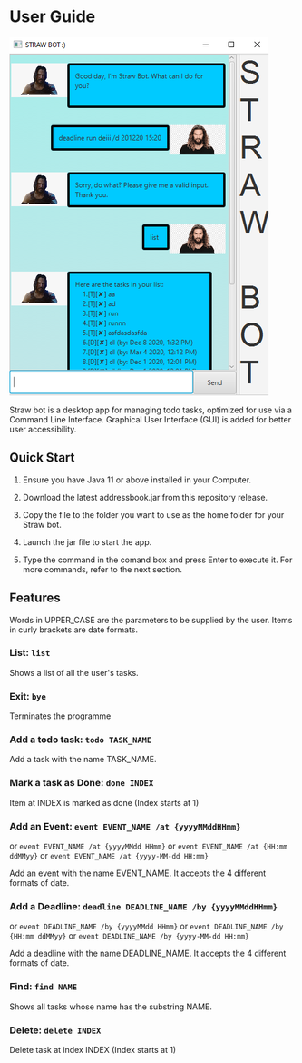 # User Guide

![](Ui.png)

Straw bot is a desktop app for managing todo tasks, optimized for use via a Command Line Interface.
Graphical User Interface (GUI) is added for better user accessibility.

## Quick Start

1. Ensure you have Java 11 or above installed in your Computer.

2. Download the latest addressbook.jar from this repository release.

3. Copy the file to the folder you want to use as the home folder for your Straw bot.

4. Launch the jar file to start the app.

5. Type the command in the comand box and press Enter to execute it. For more commands, refer to the next section.

## Features 
Words in UPPER_CASE are the parameters to be supplied by the user.
Items in curly brackets are date formats.

### List: `list`

Shows a list of all the user's tasks.

### Exit: `bye`

Terminates the programme

### Add a todo task: `todo TASK_NAME`

Add a task with the name TASK_NAME.

### Mark a task as Done: `done INDEX`

Item at INDEX is marked as done (Index starts at 1)

### Add an Event: `event EVENT_NAME /at {yyyyMMddHHmm}`
or `event EVENT_NAME /at {yyyyMMdd HHmm}`
or `event EVENT_NAME /at {HH:mm ddMMyy}`
or `event EVENT_NAME /at {yyyy-MM-dd HH:mm}`

Add an event with the name EVENT_NAME. It accepts the 4 different formats of date.

### Add a Deadline: `deadline DEADLINE_NAME /by {yyyyMMddHHmm}`
or `event DEADLINE_NAME /by {yyyyMMdd HHmm}`
or `event DEADLINE_NAME /by {HH:mm ddMMyy}`
or `event DEADLINE_NAME /by {yyyy-MM-dd HH:mm}`

Add a deadline with the name DEADLINE_NAME. It accepts the 4 different formats of date.

### Find: `find NAME`

Shows all tasks whose name has the substring NAME.

### Delete: `delete INDEX`

Delete task at index INDEX (Index starts at 1)
